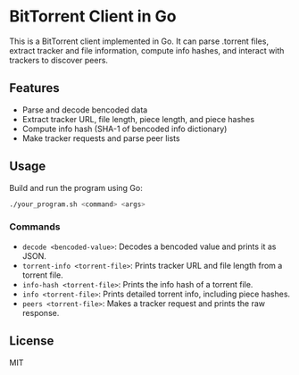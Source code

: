 # BitTorrent Client in Go

This is a BitTorrent client implemented in Go. It can parse .torrent files, extract tracker and file information, compute info hashes, and interact with trackers to discover peers.

## Features
- Parse and decode bencoded data
- Extract tracker URL, file length, piece length, and piece hashes
- Compute info hash (SHA-1 of bencoded info dictionary)
- Make tracker requests and parse peer lists

## Usage

Build and run the program using Go:

```sh
./your_program.sh <command> <args>
```

### Commands
- `decode <bencoded-value>`: Decodes a bencoded value and prints it as JSON.
- `torrent-info <torrent-file>`: Prints tracker URL and file length from a torrent file.
- `info-hash <torrent-file>`: Prints the info hash of a torrent file.
- `info <torrent-file>`: Prints detailed torrent info, including piece hashes.
- `peers <torrent-file>`: Makes a tracker request and prints the raw response.

## License
MIT
